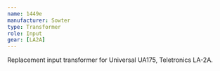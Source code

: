 ```yaml
---
name: 1449e
manufacturer: Sowter
type: Transformer
role: Input
gear: [LA2A]
---
```


Replacement input transformer for Universal UA175, Teletronics LA-2A.
